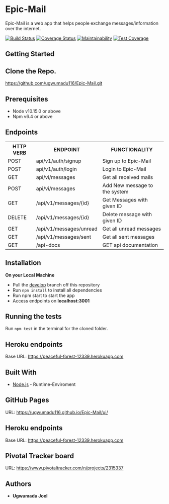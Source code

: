 # Epic-Mail
Epic-Mail is a web app that helps people exchange messages/information over the internet.

[![Build Status](https://travis-ci.com/ugwumadu116/Epic-Mail.svg?branch=develop)](https://travis-ci.com/ugwumadu116/Epic-Mail)
[![Coverage Status](https://coveralls.io/repos/github/ugwumadu116/Epic-Mail/badge.svg?branch=develop)](https://coveralls.io/github/ugwumadu116/Epic-Mail?branch=develop)
[![Maintainability](https://api.codeclimate.com/v1/badges/3bc8d760aceaf1753269/maintainability)](https://codeclimate.com/github/ugwumadu116/Epic-Mail/maintainability)
[![Test Coverage](https://api.codeclimate.com/v1/badges/3bc8d760aceaf1753269/test_coverage)](https://codeclimate.com/github/ugwumadu116/Epic-Mail/test_coverage)

## Getting Started
Clone the Repo.
-------------
https://github.com/ugwumadu116/Epic-Mail.git

## Prerequisites
* Node v10.15.0 or above
* Npm v6.4 or above

## Endpoints
<table>
<tr>
    <th>HTTP VERB</th>
	<th>ENDPOINT</th>
	<th>FUNCTIONALITY</th>
</tr>
<tr>
	<td>POST</td>
	<td>api/v1/auth/signup</td> 
	<td>Sign up to Epic-Mail</td>
</tr>
<tr>
	<td>POST</td>
	<td>api/v1/auth/login</td> 
	<td>Login to Epic-Mail</td>
</tr>
<tr>
	<td>GET</td>
	<td>api/vi/messages</td> 
	<td>Get all received mails</td>
</tr>
<tr>
	<td>POST</td>
	<td>api/vi/messages</td> 
	<td>Add New message to the system</td>
</tr>
<tr>
	<td>GET</td>
	<td>/api/v1/messages/{id}</td> 
	<td>Get Messages with given ID</td>
</tr>
<tr>
	<td>DELETE</td>
	<td>/api/v1/messages/{id}</td> 
	<td>Delete message with given ID</td>
</tr>
<tr>
	<td>GET</td>
	<td>/api/v1/messages/unread</td> 
	<td>Get all unread messages</td>
</tr>
<tr>
	<td>GET</td>
	<td>/api/v1/messages/sent</td> 
	<td>Get all sent messages</td>
</tr>
<tr>
	<td>GET</td>
	<td>/api-docs</td> 
	<td>GET api documentation</td>
</tr>
</table>

## Installation
**On your Local Machine**
- Pull the [develop](https://github.com/ugwumadu116/Epic-Mail.git) branch off this repository
- Run `npm install` to install all dependencies
- Run npm start to start the app
- Access endpoints on **localhost:3001**
## Running the tests
Run `npm test` in the terminal for the cloned folder.
## Heroku endpoints
Base URL: https://peaceful-forest-12339.herokuapp.com


## Built With
* [Node.js](http://www.nodejs.org/) - Runtime-Enviroment


## GitHub Pages
URL: https://ugwumadu116.github.io/Epic-Mail/ui/
## Heroku endpoints
Base URL: https://peaceful-forest-12339.herokuapp.com

## Pivotal Tracker board
URL:  https://www.pivotaltracker.com/n/projects/2315337

## Authors
* **Ugwumadu Joel**